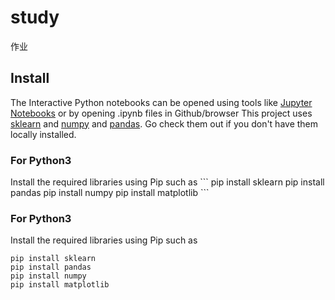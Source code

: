 # study
作业
## Install
The Interactive Python notebooks can be opened using tools like <a href="http://jupyter.org/">Jupyter Notebooks</a> or by opening .ipynb files in Github/browser
This project uses [sklearn](https://scikit-learn.org/stable/install.html) and [numpy](https://numpy.org/) and [pandas](https://pandas.pydata.org/). Go check them out if you don't have them locally installed.

<h3>For Python3</h3>
Install the required libraries using Pip such as 
```
pip install sklearn
pip install pandas
pip install numpy
pip install matplotlib
```
<h3>For Python3</h3>
Install the required libraries using Pip such as 

```
pip install sklearn
pip install pandas
pip install numpy
pip install matplotlib
```
